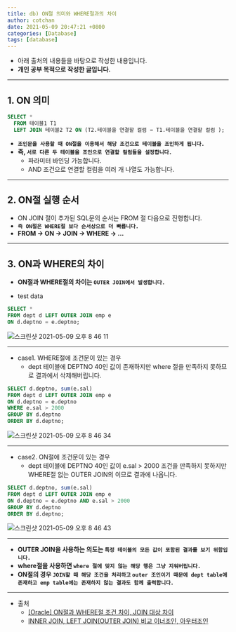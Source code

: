 ```yaml
---
title: db) ON절 의미와 WHERE절과의 차이
author: cotchan 
date: 2021-05-09 20:47:21 +0800 
categories: [Database]
tags: [database]
---
```


+ 아래 출처의 내용들을 바탕으로 작성한 내용입니다.    
+ **개인 공부 목적으로 작성한 글입니다.**

---

## 1. ON 의미

```sql
SELECT * 
  FROM 테이블1 T1 
  LEFT JOIN 테이블2 T2 ON (T2.테이블을 연결할 컬럼 = T1.테이블을 연결할 컬럼 );
```

+ **`조인문을 사용할 때 ON절을 이용해서 해당 조건으로 테이블을 조인하게 됩니다.`**
+ **즉, `서로 다른 두 테이블을 조인으로 연결할 컬럼들을 설정합니다.`**
  + 파라미터 바인딩 가능합니다.
  + AND 조건으로 연결할 컬럼을 여러 개 나열도 가능합니다.

---

## 2. ON절 실행 순서

+ ON JOIN 절이 추가된 SQL문의 순서는 FROM 절 다음으로 진행합니다. 
+ **`즉 ON절은 WHERE절 보다 순서상으로 더 빠릅니다.`**
+ **FROM -> ON -> JOIN -> WHERE -> ...**

---

## 3. ON과 WHERE의 차이

+ **ON절과 WHERE절의 차이는 `OUTER JOIN에서 발생합니다.`**

+ test data

```sql
SELECT *
FROM dept d LEFT OUTER JOIN emp e
ON d.deptno = e.deptno;
```

![스크린샷 2021-05-09 오후 8 46 11](https://user-images.githubusercontent.com/75410527/117571077-f64c1200-b107-11eb-8775-3da3312b681c.png)

---

+ case1. WHERE절에 조건문이 있는 경우
    + dept 테이블에 DEPTNO 40인 값이 존재하지만 where 절을 만족하지 못하므로 결과에서 삭제해버립니다. 

```sql
SELECT d.deptno, sum(e.sal)
FROM dept d LEFT OUTER JOIN emp e
ON d.deptno = e.deptno
WHERE e.sal > 2000
GROUP BY d.deptno
ORDER BY d.deptno;
```

![스크린샷 2021-05-09 오후 8 46 34](https://user-images.githubusercontent.com/75410527/117571083-fd732000-b107-11eb-9119-5488b0dfa064.png)

---

+ case2. ON절에 조건문이 있는 경우
    + dept 테이블에 DEPTNO 40인 값이 e.sal > 2000 조건을 만족하지 못하지만 WHERE절 없는 OUTER JOIN의 이므로 결과에 나옵니다.

```sql
SELECT d.deptno, sum(e.sal)
FROM dept d LEFT OUTER JOIN emp e
ON d.deptno = e.deptno AND e.sal > 2000
GROUP BY d.deptno
ORDER BY d.deptno;
```

![스크린샷 2021-05-09 오후 8 46 43](https://user-images.githubusercontent.com/75410527/117571088-019f3d80-b108-11eb-880a-83d79a0f3653.png)

---

+ **OUTER JOIN을 사용하는 의도는 `특정 테이블의 모든 값이 포함된 결과를 보기 위함입니다.`**
+ **where절을 사용하면 `where 절에 맞지 않는 해당 행은 그냥 지워버립니다.`**
+ **ON절의 경우 `JOIN할 때 해당 조건을 처리하고` `outer 조인이기 때문에 dept table에 존재하고 emp table에는 존재하지 않는 결과도 함께 출력합니다.`**

---
+ 출처
    + [[Oracle] ON절과 WHERE절 조건 차이, JOIN 대상 차이](https://myjamong.tistory.com/229)
    + [INNER JOIN, LEFT JOIN(OUTER JOIN) 비교 이너조인, 아우터조인](https://aljjabaegi.tistory.com/13)
